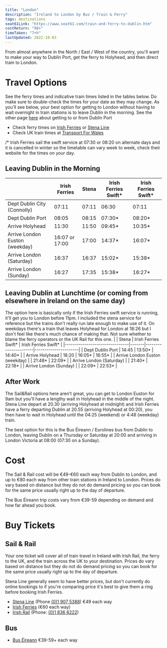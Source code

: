 ```yaml
---
title: "London"
description: "Ireland to London by Bus / Train & Ferry"
tags: destinations
seat61Link: "https://www.seat61.com/train-and-ferry-to-dublin.htm"
costReturn: "98+"
timeTaken: "7+h"
lastUpdated: 2022-10-03
---
```


From almost anywhere in the North / East / West of the country, you'll want to make your way to Dublin Port, get the ferry to Holyhead, and then direct train to London.

# Travel Options
See the ferry times and indicative train times listed in the tables below. Do make sure to double-check the times for your date as they may change. 
As you'll see below, your best option for getting to London without having to wait overnight in train stations is to leave Dublin in the morning. 
See the other page [here](/destinations/dublinPort) about getting to or from Dublin Port
- Check ferry times on [Irish Ferries](https://www.irishferries.com) or [Stena Line](https://booking.stenaline.ie)
- Check UK train times at [Transport For Wales](https://tickets.trc.cymru/#/ticket-search/)

/* Irish Ferries sail the swift service at 07:30 or 08:20 on alternate days and it is cancelled in winter so the timetable can vary week to week, check their website for the times on your day.
## Leaving Dublin in the Morning
|                                | Irish Ferries  | Stena | Irish Ferries Swift* | Irish Ferries Swift* |
|--------------------------------|----------------|-------|----------------------|----------------------|
| Dept Dublin City (Connolly)    | 07:11          | 07:11 | 06:30                | 07:11                |
| Dept Dublin Port               | 08:05          | 08:15 | 07:30*               | 08:20*               |
| Arrive Holyhead                | 11:30          | 11:50 | 09:45*               | 10:35*               |
| Arrive London Euston (weekday) | 16:07 or 17:00 | 17:00 | 14:37*               | 16:07*               |
| Arrive London (Saturday)       | 16:37          | 16:37 | 15:02*               | 15:38*               |
| Arrive London (Sunday)         | 16:27          | 17:35 | 15:38*               | 16:27*               |


## Leaving Dublin at Lunchtime (or coming from elsewhere in Ireland on the same day)
The option here is basically only if the Irish Ferries swift service is running, it'll get you to London before 11pm. I included the stena service for reference but the trains don't really run late enough to make use of it. On weekdays there's a train that leaves Holyhead for London at 18:26 but I don't feel like there's much chance of making that. Not sure whether to blame the ferry operators or the UK Rail for this one.
|                                | Stena | Irish Ferries Swift* | Irish Ferries Swift* |
|--------------------------------|-------|----------------------|----------------------|
| Dept Dublin Port               | 14:45 | 13:50*               | 14:40*               |
| Arrive Holyhead                | 18:20 | 16:05*               | 16:55*               |
| Arrive London Euston (weekday) |       | 21:48*               | 22:09*               |
| Arrive London (Saturday)       |       | 21:40*               | 22:18*               |
| Arrive London (Sunday)         |       | 22:09*               | 22:53*               |

## After Work
The Sail&Rail options here aren't great, you can get to London Euston for 9am but you'll have a lengthy wait in Holyhead in the middle of the night. Stena Line depart at 20.30 (arriving Holyhead at midnight) and Irish Ferries have a ferry departing Dublin at 20.55 (arriving Holyhead at 00:20), you then have to wait in Holyhead until the 04:25 (weekend) or 4:48 (weekday) train.

The best option for this is the Bus Éireann / Eurolines bus from Dublin to London, leaving Dublin on a Thursday or Saturday at 20:00 and arriving in London Victoria at 08:00 (07:30 on a Sunday).

# Cost
The Sail & Rail cost will be €49-€60 each way from Dublin to London, and up to €80 each way from other train stations in Ireland to London. Prices do vary based on distance but they do not do demand pricing so you can book for the same price usually right up to the day of departure.

The Bus Éireann trip costs vary from €39-59 depending on demand and how far ahead you book.

# Buy Tickets
## Sail & Rail
Your one ticket will cover all of train travel in Ireland with Irish Rail, the ferry to the UK, and the train across the UK to your destination. Prices do vary based on distance but they do not do demand pricing so you can book for the same price usually right up to the day of departure.

Stena Line generally seem to have better prices, but don't currently do online bookings to if you're comparing price it's best to give them a ring before booking Irish Ferries.
- [Stena Line](https://www.stenaline.ie/rail-and-sail) (Phone [(0)1 907 5388](tel:+353(0)19075388)) €49 each way
- [Irish Ferries](https://www.irishferries.com/uk-en/specials-from-Ireland-to-Britain/sail-rail) (€60 each way)
- [Irish Rail](https://www.irishrail.ie/en-ie/rail-fares-and-tickets/sailrail-uk-ferry) (Phone: [(0)1 836 6222](tel:+353(0)18366222))
## Bus
- [Bus Éireann](https://www.expressway.ie/eurolines) €39-59+ each way